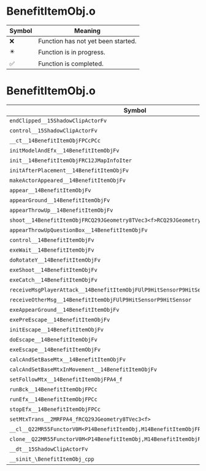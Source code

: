 # BenefitItemObj.o
| Symbol | Meaning 
| ------------- | ------------- 
| :x: | Function has not yet been started. 
| :eight_pointed_black_star: | Function is in progress. 
| :white_check_mark: | Function is completed. 


# BenefitItemObj.o
| Symbol | Decompiled? |
| ------------- | ------------- |
| `endClipped__15ShadowClipActorFv` | :white_check_mark: |
| `control__15ShadowClipActorFv` | :white_check_mark: |
| `__ct__14BenefitItemObjFPCcPCc` | :white_check_mark: |
| `initModelAndEfx__14BenefitItemObjFv` | :white_check_mark: |
| `init__14BenefitItemObjFRC12JMapInfoIter` | :white_check_mark: |
| `initAfterPlacement__14BenefitItemObjFv` | :white_check_mark: |
| `makeActorAppeared__14BenefitItemObjFv` | :white_check_mark: |
| `appear__14BenefitItemObjFv` | :white_check_mark: |
| `appearGround__14BenefitItemObjFv` | :white_check_mark: |
| `appearThrowUp__14BenefitItemObjFv` | :white_check_mark: |
| `shoot__14BenefitItemObjFRCQ29JGeometry8TVec3<f>RCQ29JGeometry8TVec3<f>b` | :white_check_mark: |
| `appearThrowUpQuestionBox__14BenefitItemObjFv` | :white_check_mark: |
| `control__14BenefitItemObjFv` | :white_check_mark: |
| `exeWait__14BenefitItemObjFv` | :x: |
| `doRotateY__14BenefitItemObjFv` | :white_check_mark: |
| `exeShoot__14BenefitItemObjFv` | :white_check_mark: |
| `exeCatch__14BenefitItemObjFv` | :white_check_mark: |
| `receiveMsgPlayerAttack__14BenefitItemObjFUlP9HitSensorP9HitSensor` | :white_check_mark: |
| `receiveOtherMsg__14BenefitItemObjFUlP9HitSensorP9HitSensor` | :white_check_mark: |
| `exeAppearGround__14BenefitItemObjFv` | :white_check_mark: |
| `exePreEscape__14BenefitItemObjFv` | :white_check_mark: |
| `initEscape__14BenefitItemObjFv` | :white_check_mark: |
| `doEscape__14BenefitItemObjFv` | :white_check_mark: |
| `exeEscape__14BenefitItemObjFv` | :white_check_mark: |
| `calcAndSetBaseMtx__14BenefitItemObjFv` | :white_check_mark: |
| `calcAndSetBaseMtxInMovement__14BenefitItemObjFv` | :white_check_mark: |
| `setFollowMtx__14BenefitItemObjFPA4_f` | :white_check_mark: |
| `runBck__14BenefitItemObjFPCc` | :white_check_mark: |
| `runEfx__14BenefitItemObjFPCc` | :white_check_mark: |
| `stopEfx__14BenefitItemObjFPCc` | :white_check_mark: |
| `setMtxTrans__2MRFPA4_fRCQ29JGeometry8TVec3<f>` | :white_check_mark: |
| `__cl__Q22MR55FunctorV0M<P14BenefitItemObj,M14BenefitItemObjFPCvPv_v>CFv` | :white_check_mark: |
| `clone__Q22MR55FunctorV0M<P14BenefitItemObj,M14BenefitItemObjFPCvPv_v>CFP7JKRHeap` | :white_check_mark: |
| `__dt__15ShadowClipActorFv` | :white_check_mark: |
| `__sinit_\BenefitItemObj_cpp` | :white_check_mark: |

